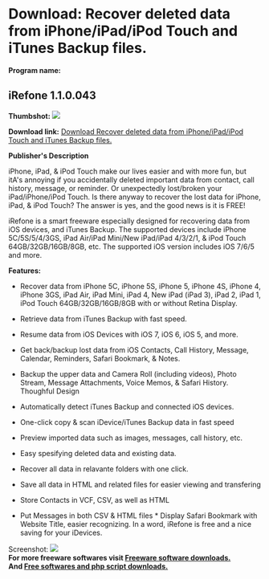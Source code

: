 # Download: Recover deleted data from iPhone/iPad/iPod Touch and iTunes Backup files.

**Program name:**

## iRefone 1.1.0.043

  
**Thumbshot:** ![](http://www.freewarefiles.com/screenshot/irefone_md.jpg)   
  
**Download link:** [Download Recover deleted data from iPhone/iPad/iPod Touch and iTunes Backup files.](http://freesoftwares.boysofts.com/IRefone_program_95227.html)  
  


**Publisher's Description**  
  


iPhone, iPad, & iPod Touch make our lives easier and with more fun, but itA's annoying if you accidentally deleted important data from contact, call history, message, or reminder. Or unexpectedly lost/broken your iPad/iPhone/iPod Touch. Is there anyway to recover the lost data for iPhone, iPad, & iPod Touch? The answer is yes, and the good news is it is FREE! 

iRefone is a smart freeware especially designed for recovering data from iOS devices, and iTunes Backup. The supported devices include iPhone 5C/5S/5/4/3GS, iPad Air/iPad Mini/New iPad/iPad 4/3/2/1, & iPod Touch 64GB/32GB/16GB/8GB, etc. The supported iOS version includes iOS 7/6/5 and more. 

**Features:**

  * Recover data from iPhone 5C, iPhone 5S, iPhone 5, iPhone 4S, iPhone 4, iPhone 3GS, iPad Air, iPad Mini, iPad 4, New iPad (iPad 3), iPad 2, iPad 1, iPod Touch 64GB/32GB/16GB/8GB with or without Retina Display.   

  * Retrieve data from iTunes Backup with fast speed.   

  * Resume data from iOS Devices with iOS 7, iOS 6, iOS 5, and more.   

  * Get back/backup lost data from iOS Contacts, Call History, Message, Calendar, Reminders, Safari Bookmark, & Notes.   

  * Backup the upper data and Camera Roll (including videos), Photo Stream, Message Attachments, Voice Memos, & Safari History. Thoughful Design  

  * Automatically detect iTunes Backup and connected iOS devices.   

  * One-click copy & scan iDevice/iTunes Backup data in fast speed   

  * Preview imported data such as images, messages, call history, etc.   

  * Easy spesifying deleted data and existing data.   

  * Recover all data in relavante folders with one click.   

  * Save all data in HTML and related files for easier viewing and transfering   

  * Store Contacts in VCF, CSV, as well as HTML   

  * Put Messages in both CSV & HTML files * Display Safari Bookmark with Website Title, easier recognizing. In a word, iRefone is free and a nice saving for your iDevices. 

  
  
Screenshot: ![](http://www.freewarefiles.com/screenshot/irefone.jpg)   
**For more freeware softwares visit [Freeware software downloads.](http://freesoftwares.boysofts.com/)**   
**And [Free softwares and php script downloads.](http://www.boysofts.com/)**
